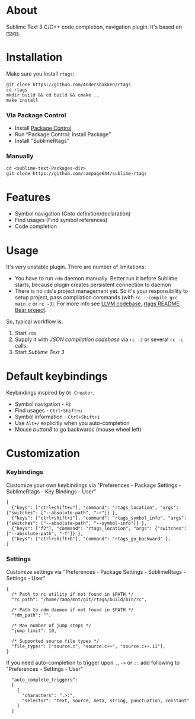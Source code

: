 
# About

Sublime Text 3 C/C++ code completion, navigation plugin. It's based on [rtags](https://github.com/Andersbakken/rtags). 

# Installation

Make sure you Install `rtags`:

    git clone https://github.com/Andersbakken/rtags
    cd rtags
    mkdir build && cd build && cmake ..
    make install
    

### Via Package Control

* Install [Package Control](https://sublime.wbond.net/installation)
* Run “Package Control: Install Package” 
* Install "SublimeRtags"

### Manually

    cd <sublime-text-Packages-dir>
    git clone https://github.com/rampage644/sublime-rtags  

# Features

* Symbol navigation (Goto definition/declaration)
* Find usages (Find symbol references)
* Code completion

# Usage

It's very unstable plugin. There are number of limitations:

* You have to run `rdm` daemon manually. Better run it before Sublime starts, because plugin creates persistent connection to daemon
* There is no `rdm`'s project management yet. So it's your responsibility to setup project, pass compilation commands (with `rc --compile gcc main.c` or `rc -J`). For more info see [LLVM codebase](http://clang.llvm.org/docs/JSONCompilationDatabase.html), [rtags README](https://github.com/Andersbakken/rtags/blob/master/README.org), [Bear project](https://github.com/rizsotto/Bear/blob/master/README.md).

So, typical workflow is:

 1. Start `rdm`
 2. Supply it with _JSON compilation codebase_ via `rc -J` or several `rc -c` calls.
 3. Start _Sublime Text 3_

# Default keybindings

Keybindings inspired by `Qt Creator`.

+ Symbol navigation - `F2`
+ Find usages - `Ctrl+Shift+u`
+ Symbol information - `Ctrl+Shift+i`
+ Use `Alt+/` explicitly when you auto-completion
+ Mouse _button8_ to go backwards (mouse wheel left)

# Customization

### Keybindings 

Customize your own keybindings via "Preferences - Package Settings - SublimeRtags - Key Bindings - User"

```
[
  {"keys": ["ctrl+shift+u"], "command": "rtags_location", "args": {"switches": ["--absolute-path", "-r"]} },
  {"keys": ["ctrl+shift+i"], "command": "rtags_symbol_info", "args": {"switches": ["--absolute-path", "--symbol-info"]} },
  {"keys": ["f2"], "command": "rtags_location", "args": {"switches": ["--absolute-path", "-f"]} },
  {"keys": ["ctrl+shift+b"], "command": "rtags_go_backward" },
]
```

### Settings

Customize settings via "Preferences - Package Settings - SublimeRtags - Settings - User"

```
{
  /* Path to rc utility if not found in $PATH */
  "rc_path": "/home/ramp/mnt/git/rtags/build/bin/rc",

  /* Path to rdm daemon if not found in $PATH */
  "rdm_path": "",

  /* Max number of jump steps */
  "jump_limit": 10,

  /* Supported source file types */
  "file_types": ["source.c", "source.c++", "source.c++.11"],
}
```

If you need auto-completion to trigger upon `.`, `->` or `::` add following to "Preferences - Settings - User"

```
  "auto_complete_triggers":
  [
    {
      "characters": ".>:",
      "selector": "text, source, meta, string, punctuation, constant"
    }
  ]
  ```
